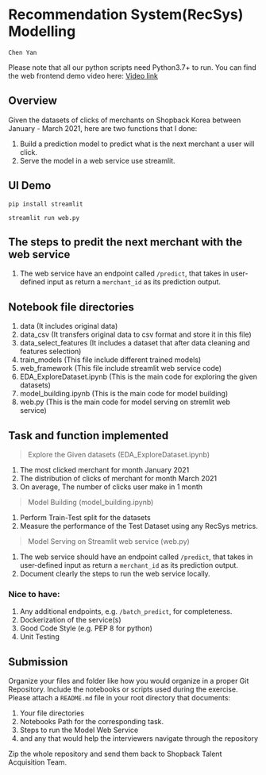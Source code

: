 <h1>Recommendation System(RecSys) Modelling </h1>

```
Chen Yan 
```

Please note that all our python scripts need Python3.7+ to run.
You can find the web frontend demo video here: [Video link](https://github.com/chenyan1998)

## Overview
Given the datasets of clicks of merchants on Shopback Korea between January - March 2021, here are two functions that I done:

1. Build a prediction model to predict what is the next merchant a user will click.
2. Serve the model in a web service use streamlit.

## UI Demo 

```
pip install streamlit
```

```
streamlit run web.py
```
## The steps to predit the next merchant with the web service

1. The web service have an endpoint called `/predict`, that takes in user-defined input as return a `merchant_id` as its prediction output. 

## Notebook file directories

1. data (It includes original data)
2. data_csv (It transfers original data to csv format and store it in this file)
3. data_select_features (It includes a dataset that after data cleaning and features selection)
4. train_models (This file include different trained models)
5. web_framework (This file include streamlit web service code)
6. EDA_ExploreDataset.ipynb (This is the main code for exploring the given datasets)
7. model_building.ipynb (This is the main code for model building)
8. web.py (This is the main code for model serving on stremlit web service)

## Task and function implemented 

> Explore the Given datasets (EDA_ExploreDataset.ipynb)
1. The most clicked merchant for month January 2021
2. The distribution of clicks of merchant for month March 2021
3. On average, The number of clicks user make in 1 month


> Model Building (model_building.ipynb)
1. Perform Train-Test split for the datasets
2. Measure the performance of the Test Dataset using any RecSys metrics.

> Model Serving on Streamlit web service (web.py)
1. The web service should have an endpoint called `/predict`, that takes in user-defined input as return a `merchant_id` as its prediction output. 
2. Document clearly the steps to run the web service locally.

### Nice to have:
1. Any additional endpoints, e.g. `/batch_predict`, for completeness.
2. Dockerization of the service(s)
3. Good Code Style (e.g. PEP 8 for python)
4. Unit Testing

## Submission
Organize your files and folder like how you would organize in a proper Git Repository. Include the notebooks or scripts used during the exercise.
Please attach a `README.md` file in your root directory that documents:
1. Your file directories
2. Notebooks Path for the corresponding task.
3. Steps to run the Model Web Service
4. and any that would help the interviewers navigate through the repository

Zip the whole repository and send them back to Shopback Talent Acquisition Team.
